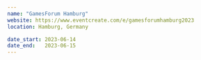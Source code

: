 ```yaml
---
name: "GamesForum Hamburg"
website: https://www.eventcreate.com/e/gamesforumhamburg2023
location: Hamburg, Germany

date_start: 2023-06-14
date_end:   2023-06-15
---
```

